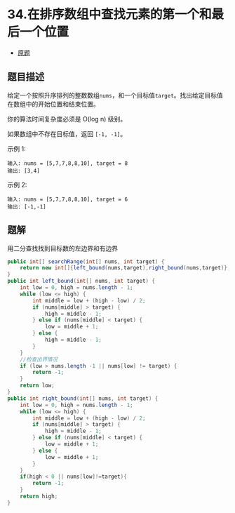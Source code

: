 # 34.在排序数组中查找元素的第一个和最后一个位置

* [原题](https://leetcode-cn.com/problems/find-first-and-last-position-of-element-in-sorted-array/)

## 题目描述

给定一个按照升序排列的整数数组`nums`，和一个目标值`target`。找出给定目标值在数组中的开始位置和结束位置。

你的算法时间复杂度必须是 O\(log n\) 级别。

如果数组中不存在目标值，返回 `[-1, -1]`。

示例 1:

```text
输入: nums = [5,7,7,8,8,10], target = 8
输出: [3,4]
```

示例 2:

```text
输入: nums = [5,7,7,8,8,10], target = 6
输出: [-1,-1]
```

## 题解

用二分查找找到目标数的左边界和有边界

```java
public int[] searchRange(int[] nums, int target) {
    return new int[]{left_bound(nums,target),right_bound(nums,target)};
}
public int left_bound(int[] nums, int target) {
    int low = 0, high = nums.length - 1;
    while (low <= high) {
        int middle = low + (high - low) / 2;
        if (nums[middle] > target) {
            high = middle - 1;
        } else if (nums[middle] < target) {
            low = middle + 1;
        } else {
            high = middle - 1;
        }
    }
    //检查出界情况
    if (low > nums.length -1 || nums[low] != target) {
        return -1;
    }
    return low;
}
public int right_bound(int[] nums, int target) {
    int low = 0, high = nums.length - 1;
    while (low <= high) {
        int middle = low + (high - low) / 2;
        if (nums[middle] > target) {
            high = middle - 1;
        } else if (nums[middle] < target) {
            low = middle + 1;
        } else {
            low = middle + 1;
        }
    }
    if(high < 0 || nums[low]!=target){
        return -1;
    }
    return high;
}
```

